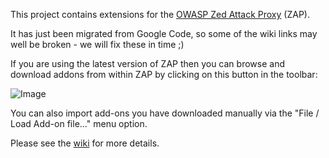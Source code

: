 This project contains extensions for the [OWASP Zed Attack Proxy](https://code.google.com/p/zaproxy) (ZAP).

It has just been migrated from Google Code, so some of the wiki links may well be broken - we will fix these in time ;)

If you are using the latest version of ZAP  then you can browse and download addons from within ZAP by clicking on this button in the toolbar:

![Image](https://raw.githubusercontent.com/zaproxy/zap-extensions/wiki/zap-screenshot-browse-addons.png)

You can also import add-ons you have downloaded manually via the "File / Load Add-on file..." menu option.

Please see the [wiki](https://github.com/zaproxy/zap-extensions/wiki) for more details.

